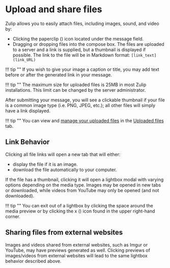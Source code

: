 # Upload and share files

Zulip allows you to easily attach files, including images, sound, and video by:

- Clicking the paperclip (<i class="icon-vector-paperclip"></i>) icon located
under the message field.
- Dragging or dropping files into the compose box. The files are uploaded to a
server and a link is supplied, but a thumbnail is displayed if possible. The
link to the file will be in Markdown format: `[link_text](link_URL)`

!!! tip ""
    If you wish to give your image a caption or title, you may add text before
    or after the generated link in your message.

!!! tip ""
    The maximum size for uploaded files is 25MB in most Zulip installations.
    This limit can be changed by the server administrator.

After submitting your message, you will see a clickable thumbnail if
your file is a common image type (i.e. PNG, JPEG, etc.); all other
files will simply have a link displayed.

!!! tip ""
    You can view and [manage your uploaded files](/help/manage-your-uploaded-files)
    in the [Uploaded files](/#settings/uploaded-files) tab.

## Link Behavior

Clicking all file links will open a new tab that will either:

- display the file if it is an image.
- download the file automatically to your computer.

If the file has a thumbnail, clicking it will open a lightbox modal with
varying options depending on the media type. Images may be opened in new
tabs or downloaded, while videos from YouTube may only be opened (and not
downloaded).

!!! tip ""
    You can exit out of a lightbox by clicking the space around the media preview
    or by clicking the x (<i class="icon-vector-remove"></i>) icon found in
    the upper right-hand corner.

## Sharing files from external websites

Images and videos shared from external websites, such as Imgur or
YouTube, may have previews generated as well. Clicking previews of
images/videos from external websites will lead to the same lightbox
behavior described above.
